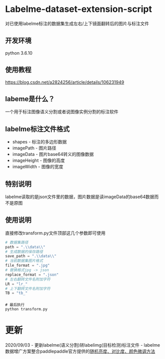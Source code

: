 # Labelme-dataset-extension-script
对已使用labelme标注的数据集生成左右/上下镜面翻转后的图片与标注文件

## 开发环境
python 3.6.10

## 使用教程
https://blog.csdn.net/a2824256/article/details/106231949

## labeme是什么？
一个用于标注图像语义分割或者说图像实例分割的标注软件

## labelme标注文件格式
- shapes - 标注的多边形数据
- imagePath - 图片路径
- imageData - 图片base64转义的图像数据
- imageHeight - 图像的高度
- imageWidth - 图像的宽度

## 特别说明
labelme读取的是json文件里的数据，图片数据是读imageData的base64数据而不是原图

## 使用说明
直接修改transform.py文件顶部这几个参数即可使用
```python
# 数据集路径
path = ".\\data\\"
# 生成数据的保存路径
save_path = ".\\data\\"
# 当前数据集图片格式
file_format = ".jpg"
# 替换格式jpg -> json
replace_format = ".json"
# 左右翻转文件名附加字符
LR = "lr_"
# 上下翻转文件名附加字符
TB = "tb_"
```
####
```shell
# 最后执行
python transform.py
```

# 更新
2020/09/03 - 更新labelme(语义分割)转labelimg(目标检测)标注文件
           - labelme数据增广方案整合paddlepaddle官方提供的[随机亮度、对比度、颜色微调方法](https://www.paddlepaddle.org.cn/tutorials/projectdetail/600424#anchor-10)
